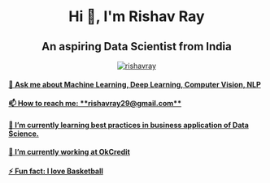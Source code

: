 <h1 align="center"> Hi 👋, I'm Rishav Ray</h1>
<h2 align="center">An aspiring Data Scientist from India</h2>
<p align="center"><a href="https://www.linkedin.com/in/rishavray/"><img src="https://github.com/theRay07/theRay07.github.io/blob/master/img/linkedin.png" alt="rishavray"/> </p>
  
<h4>💬 Ask me about Machine Learning, Deep Learning, Computer Vision, NLP</h4>
<h4>📫 How to reach me: **rishavray29@gmail.com**</h4>
<h4>🌱 I’m currently learning best practices in business application of Data Science.</h4>
<h4>🔭 I’m currently working at OkCredit</h4>
<h4>⚡ Fun fact: I love Basketball</h4>

